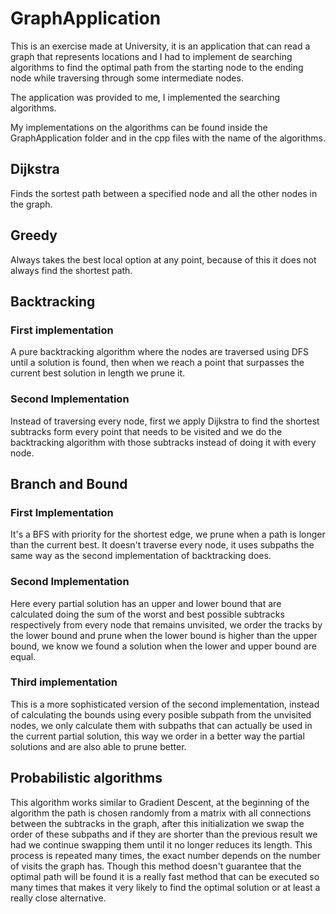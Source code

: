 # GraphApplication

This is an exercise made at University, it is an application that can read a graph that represents locations and I had to implement de searching algorithms to find the optimal path from the starting node to the ending node while traversing through some intermediate nodes.

The application was provided to me, I implemented the searching algorithms.

My implementations on the algorithms can be found inside the GraphApplication folder and in the cpp files with the name of the algorithms.

## Dijkstra
Finds the sortest path between a specified node and all the other nodes in the graph.
## Greedy
Always takes the best local option at any point, because of this it does not always find the shortest path.
## Backtracking
### First implementation
A pure backtracking algorithm where the nodes are traversed using DFS until a solution is found, then when we reach a point that surpasses the current best solution in length we prune it.
### Second Implementation
Instead of traversing every node, first we apply Dijkstra to find the shortest subtracks form every point that needs to be visited and we do the backtracking algorithm with those subtracks instead of doing it with every node.
## Branch and Bound
### First Implementation
It's a BFS with priority for the shortest edge, we prune when a path is longer than the current best. It doesn't traverse every node, it uses subpaths the same way as the second implementation of backtracking does.
### Second Implementation
Here every partial solution has an upper and lower bound that are calculated doing the sum of the worst and best possible subtracks respectively from every node that remains unvisited, we order the tracks by the lower bound and prune when the lower bound is higher than the upper bound, we know we found a solution when the lower and upper bound are equal.
### Third implementation
This is a more sophisticated version of the second implementation, instead of calculating the bounds using every posible subpath from the unvisited nodes, we only calculate them with subpaths that can actually be used in the current partial solution, this way we order in a better way the partial solutions and are also able to prune better.
## Probabilistic algorithms
This algorithm works similar to Gradient Descent, at the beginning of the algorithm the path is chosen randomly from a matrix with all connections between the subtracks in the graph, after this initialization we swap the order of these subpaths and if they are shorter than the previous result we had we continue swapping them until it no longer reduces its length. This process is repeated many times, the exact number depends on the number of visits the graph has. Though this method doesn't guarantee that the optimal path will be found it is a really fast method that can be executed so many times that makes it very likely to find the optimal solution or at least a really close alternative.
